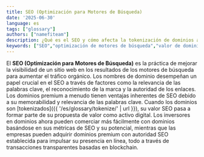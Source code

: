 ```yaml
---
title: SEO (Optimización para Motores de Búsqueda)
date: '2025-06-30'
language: es
tags: ["glossary"]
authors: ["namefiteam"]
description: ¿Qué es el SEO y cómo afecta la tokenización de dominios a la optimización de búsqueda?
keywords: ["SEO","optimización de motores de búsqueda","valor de dominio","clasificaciones de búsqueda","marketing digital"]
---
```



El **SEO (Optimización para Motores de Búsqueda)** es la práctica de mejorar la visibilidad de un sitio web en los resultados de los motores de búsqueda para aumentar el tráfico orgánico. Los nombres de dominio desempeñan un papel crucial en el SEO a través de factores como la relevancia de las palabras clave, el reconocimiento de la marca y la autoridad de los enlaces. Los dominios premium a menudo tienen ventajas inherentes de SEO debido a su memorabilidad y relevancia de las palabras clave. Cuando los dominios son [tokenizados]({{ '/es/glossary/tokenize/' | url }}), su valor SEO pasa a formar parte de su propuesta de valor como activo digital. Los inversores en dominios ahora pueden comerciar más fácilmente con dominios basándose en sus métricas de SEO y su potencial, mientras que las empresas pueden adquirir dominios premium con autoridad SEO establecida para impulsar su presencia en línea, todo a través de transacciones transparentes basadas en blockchain.